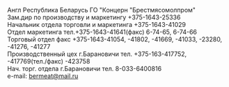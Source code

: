 ﻿Англ Республика Беларусь ГО "Концерн "Брестмясомолпром"  
Зам.дир по производству и маркетингу +375-1643-25336  
Начальник отдела торговли и маркетинга +375-1643-41029  
Отдел маркетинга тел.+375-1643-41641(факс) 6-74-65, 6-74-66  
Торговый отдел факс +375-1643-41054, -41802, -41669, -41033, -23280, -41276, -41277  
Производственный цех г.Барановичи тел. +375-163-417752, -417769(тел./факс) -423758  
Нач. торг. отдела г.Барановичи тел. 8-033-6400816  
e-mail: bermeat@mail.ru